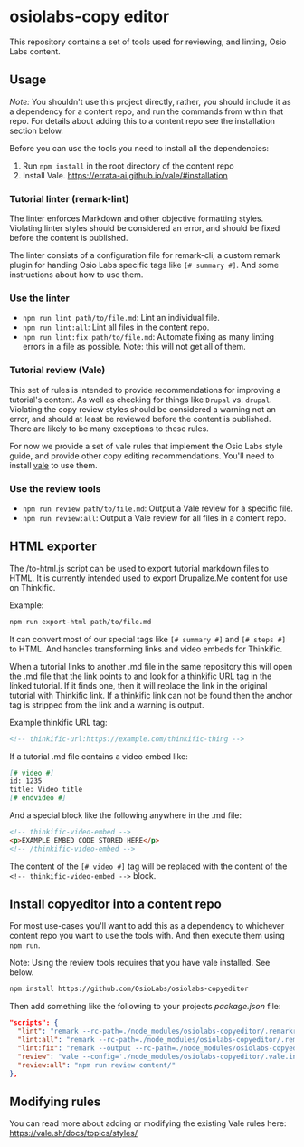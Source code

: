 # osiolabs-copy editor

This repository contains a set of tools used for reviewing, and linting, Osio Labs content.

## Usage

_Note:_ You shouldn't use this project directly, rather, you should include it as a dependency for a content repo, and run the commands from within that repo. For details about adding this to a content repo see the installation section below.

Before you can use the tools you need to install all the dependencies:

1. Run `npm install` in the root directory of the content repo
1. Install Vale. https://errata-ai.github.io/vale/#installation

### Tutorial linter (remark-lint)

The linter enforces Markdown and other objective formatting styles. Violating linter styles should be considered an error, and should be fixed before the content is published.

The linter consists of a configuration file for remark-cli, a custom remark plugin for handing Osio Labs specific tags like `[# summary #]`. And some instructions about how to use them.

### Use the linter

- `npm run lint path/to/file.md`: Lint an individual file.
- `npm run lint:all`: Lint all files in the content repo.
- `npm run lint:fix path/to/file.md`: Automate fixing as many linting errors in a file as possible. Note: this will not get all of them.

### Tutorial review (Vale)

This set of rules is intended to provide recommendations for improving a tutorial's content. As well as checking for things like `Drupal` vs. `drupal`. Violating the copy review styles should be considered a warning not an error, and should at least be reviewed before the content is published. There are likely to be many exceptions to these rules.

For now we provide a set of vale rules that implement the Osio Labs style guide, and provide other copy editing recommendations. You'll need to install [vale](https://errata-ai.github.io/vale/) to use them.

### Use the review tools

- `npm run review path/to/file.md`: Output a Vale review for a specific file.
- `npm run review:all`: Output a Vale review for all files in a content repo.

## HTML exporter

The /to-html.js script can be used to export tutorial markdown files to HTML. It is currently intended used to export Drupalize.Me content for use on Thinkific.

Example:

```sh
npm run export-html path/to/file.md
```

It can convert most of our special tags like `[# summary #]` and `[# steps #]` to HTML. And handles transforming links and video embeds for Thinkific.

When a tutorial links to another .md file in the same repository this will open the .md file that the link points to and look for a thinkific URL tag in the linked tutorial. If it finds one, then it will replace the link in the original tutorial with Thinkific link. If a thinkific link can not be found then the anchor tag is stripped from the link and a warning is output.

Example thinkific URL tag:

```markdown
<!-- thinkific-url:https://example.com/thinkific-thing -->
```

If a tutorial .md file contains a video embed like:

```markdown
[# video #]
id: 1235
title: Video title
[# endvideo #]
```

And a special block like the following anywhere in the .md file:

```markdown
<!-- thinkific-video-embed -->
<p>EXAMPLE EMBED CODE STORED HERE</p>
<!-- /thinkific-video-embed -->
```

The content of the `[# video #]` tag will be replaced with the content of the `<!-- thinkific-video-embed -->` block.

## Install copyeditor into a content repo

For most use-cases you'll want to add this as a dependency to whichever content repo you want to use the tools with. And then execute them using `npm run`.

Note: Using the review tools requires that you have vale installed. See below.

```sh
npm install https://github.com/OsioLabs/osiolabs-copyeditor
```

Then add something like the following to your projects _package.json_ file:

```json
"scripts": {
  "lint": "remark --rc-path=./node_modules/osiolabs-copyeditor/.remarkrc.yml",
  "lint:all": "remark --rc-path=./node_modules/osiolabs-copyeditor/.remarkrc.yml content/",
  "lint:fix": "remark --output --rc-path=./node_modules/osiolabs-copyeditor/.remarkrc.yml",
  "review": "vale --config='./node_modules/osiolabs-copyeditor/.vale.ini'",
  "review:all": "npm run review content/"
},
```

## Modifying rules

You can read more about adding or modifying the existing Vale rules here: https://vale.sh/docs/topics/styles/

